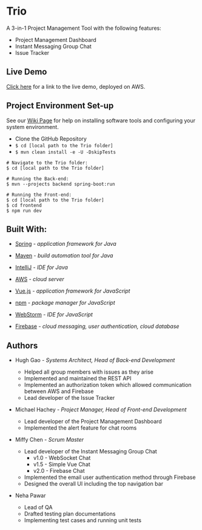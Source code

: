 # Trio

A 3-in-1 Project Management Tool with the following features:
* Project Management Dashboard
* Instant Messaging Group Chat
* Issue Tracker


## Live Demo

[Click here](http://ec2-54-210-102-133.compute-1.amazonaws.com:8080/login) for a link to the live demo, deployed on AWS.



## Project Environment Set-up

See our [Wiki Page](https://github.com/hgao3/Trio/wiki) for help on installing software tools and configuring your system environment.

* Clone the GitHub Repository
* `$ cd [local path to the Trio folder]`
* `$ mvn clean install -e -U -DskipTests`

```
# Navigate to the Trio folder:
$ cd [local path to the Trio folder]

# Running the Back-end:
$ mvn --projects backend spring-boot:run

# Running the Front-end:
$ cd [local path to the Trio folder]
$ cd frontend
$ npm run dev
```


## Built With:

* [Spring](https://spring.io/projects/spring-boot) - *application framework for Java*
* [Maven](https://maven.apache.org/) - *build automation tool for Java*
* [IntelliJ](https://www.jetbrains.com/idea/) - *IDE for Java*
* [AWS](https://aws.amazon.com/) - *cloud server*

* [Vue.js](https://vuejs.org/) - *application framework for JavaScript*
* [npm](https://www.npmjs.com/) - *package manager for JavaScript*
* [WebStorm](https://www.jetbrains.com/webstorm/) - *IDE for JavaScript*
* [Firebase](https://firebase.google.com) - *cloud messaging, user authentication, cloud database*


## Authors

* Hugh Gao - *Systems Architect, Head of Back-end Development*
	* Helped all group members with issues as they arise
	* Implemented and maintained the REST API
	* Implemented an authorization token which allowed communication between AWS and Firebase
	* Lead developer of the Issue Tracker

* Michael Hachey - *Project Manager, Head of Front-end Development*
	* Lead developer of the Project Management Dashboard
	* Implemented the alert feature for chat rooms

* Miffy Chen - *Scrum Master*
	* Lead developer of the Instant Messaging Group Chat
		* v1.0 - WebSocket Chat
		* v1.5 - Simple Vue Chat
		* v2.0 - Firebase Chat
	* Implemented the email user authentication method through Firebase
	* Designed the overall UI including the top navigation bar

* Neha Pawar
	* Lead of QA
	* Drafted testing plan documentations
	* Implementing test cases and running unit tests